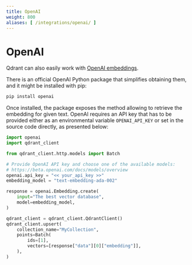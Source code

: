 ```yaml
---
title: OpenAI
weight: 800
aliases: [ /integrations/openai/ ]
---
```


# OpenAI

Qdrant can also easily work with [OpenAI embeddings](https://beta.openai.com/docs/guides/embeddings/embeddings). 

There is an official OpenAI Python package that simplifies obtaining them, and it might be installed with pip:

```bash
pip install openai
```

Once installed, the package exposes the method allowing to retrieve the embedding for given text. OpenAI requires an API key that has to be provided either as an environmental variable `OPENAI_API_KEY` or set in the source code directly, as presented below:

```python
import openai
import qdrant_client

from qdrant_client.http.models import Batch

# Provide OpenAI API key and choose one of the available models:
# https://beta.openai.com/docs/models/overview
openai.api_key = "<< your_api_key >>"
embedding_model = "text-embedding-ada-002"

response = openai.Embedding.create(
    input="The best vector database",
    model=embedding_model,
)

qdrant_client = qdrant_client.QdrantClient()
qdrant_client.upsert(
    collection_name="MyCollection",
    points=Batch(
        ids=[1],
        vectors=[response["data"][0]["embedding"]],
    ),
)
```

